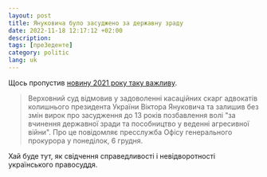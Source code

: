 ```yaml
---
layout: post
title: Януковича було засуджено за державну зраду
date: 2022-11-18 12:17:12 +02:00
description: 
tags: [преЗеденте]
category: politic
lang: uk
---
```


Щось пропустив [новину 2021 року таку важливу](https://amp.dw.com/uk/verkhovnyi-sud-pidtverdyv-13-rokiv-viaznytsi-yanukovychu-za-derzhzradu/a-60037283).

> Верховний суд відмовив у задоволенні касаційних скарг адвокатів колишнього президента України Віктора Януковича та залишив без змін вирок про засудження до 13 років позбавлення волі "за вчинення державної зради та пособництво у веденні агресивної війни". Про це повідомляє пресслужба Офісу генерального прокурора у понеділок, 6 грудня.

Хай буде тут, як свідчення справедливості і невідворотності українського правосуддя.
